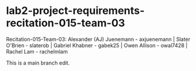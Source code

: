 # lab2-project-requirements-recitation-015-team-03

Recitation-015-Team-03:
Alexander (AJ) Juenemann - axjuenemann |
Slater O'Brien - slaterob |
Gabriel Khabner - gabek25 |
Owen Allison - owal7428 |
Rachel Lam - rachelmlam

This is a main branch edit.
